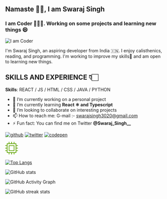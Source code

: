 ## Namaste 🙏🏻, I am Swaraj Singh


### I am Coder 👩🏻‍💻. Working on some projects and learning new things 😄
![I am Coder ](https://media.giphy.com/media/qgQUggAC3Pfv687qPC/giphy.gif)

I'm Swaraj Singh, an aspiring developer from India 🇮🇳. I enjoy calisthenics, reading, and programming. I'm working to improve my skills🎯 and am open to learning new things.

## SKILLS AND EXPERIENCE 👇🏻

**Skills**: REACT / JS / HTML / CSS / JAVA / PYTHON



- 🔭 I’m currently working on a personal project 
- 🌱 I’m currently learning **React ⚛ and Typescript**
- 👯 I’m looking to collaborate on interesting projects  
- 📫 How to reach me: G-mail :- swarajsingh3020@gmail.com 
- ⚡ Fun fact: You can find me on Twitter **@Swaraj_Singh__**






[<img src='https://cdn.jsdelivr.net/npm/simple-icons@3.0.1/icons/github.svg' alt='github' height='40'>](https://github.com/Swaraj-Singh-30)  [<img src='https://cdn.jsdelivr.net/npm/simple-icons@3.0.1/icons/twitter.svg' alt='twitter' height='40'>](https://twitter.com/Swaraj_Singh__)  [<img src='https://cdn.jsdelivr.net/npm/simple-icons@3.0.1/icons/codepen.svg' alt='codepen' height='40'>](https://codepen.io/Swaraj_Singh__)  

<a href='https://docs.github.com/en/developers'><img src='https://raw.githubusercontent.com/acervenky/animated-github-badges/master/assets/devbadge.gif' width='40' height='40'></a> 

[![Top Langs](https://github-readme-stats.vercel.app/api/top-langs/?username=Swaraj-Singh-30)](https://github.com/anuraghazra/github-readme-stats)

![GitHub stats](https://github-readme-stats.vercel.app/api?username=Swaraj-Singh-30&show_icons=true&count_private=true&bg_color=1E2A56&color=C0C8CF) 

![GitHub Activity Graph](https://activity-graph.herokuapp.com/graph?username=Swaraj-Singh-30&bg_color=1E2A56&color=C0C8CF&line=C0C8CF&point=FFFFFF&hide_border=true)

![GitHub streak stats](https://github-readme-streak-stats.herokuapp.com/?user=Swaraj-Singh-30)  

